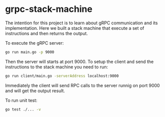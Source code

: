 # grpc-stack-machine

The intention for this project is to learn about gRPC communication and its implementation. Here we built a stack machine that execute a set of instructions and then returns the output.

To execute the gRPC server:

```sh
go run main.go -p 9000
```

Then the server will starts at port 9000. To setup the client and send the instructions to the stack machine you need to run:

```sh
go run client/main.go -serverAddress localhost:9000
```

Immediately the client will send RPC calls to the server runnig on port 9000 and will get the output result.

To run unit test: 

```sh
go test ./... -v
```